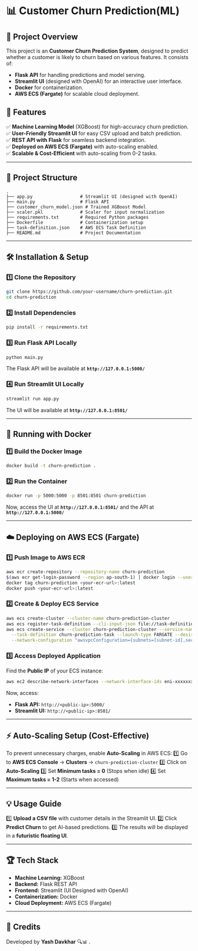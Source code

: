 # 📊  Customer Churn Prediction(ML)

## 🚀 Project Overview
This project is an **Customer Churn Prediction System**, designed to predict whether a customer is likely to churn based on various features. It consists of:

- **Flask API** for handling predictions and model serving.
- **Streamlit UI** (designed with OpenAI) for an interactive user interface.
- **Docker** for containerization.
- **AWS ECS (Fargate)** for scalable cloud deployment.

## 🌟 Features
✅ **Machine Learning Model** (XGBoost) for high-accuracy churn prediction.  
✅ **User-Friendly Streamlit UI** for easy CSV upload and batch prediction.  
✅ **REST API with Flask** for seamless backend integration.  
✅ **Deployed on AWS ECS (Fargate)** with auto-scaling enabled.  
✅ **Scalable & Cost-Efficient** with auto-scaling from 0-2 tasks.  

---

## 📁 Project Structure
```
.
├── app.py                  # Streamlit UI (designed with OpenAI)
├── main.py                 # Flask API
├── customer_churn_model.json # Trained XGBoost Model
├── scaler.pkl              # Scaler for input normalization
├── requirements.txt        # Required Python packages
├── Dockerfile              # Containerization setup
├── task-definition.json    # AWS ECS Task Definition
├── README.md               # Project Documentation
```

---

## 🛠 Installation & Setup
### **1️⃣ Clone the Repository**
```bash
git clone https://github.com/your-username/churn-prediction.git
cd churn-prediction
```

### **2️⃣ Install Dependencies**
```bash
pip install -r requirements.txt
```

### **3️⃣ Run Flask API Locally**
```bash
python main.py
```
The Flask API will be available at **`http://127.0.0.1:5000/`**

### **4️⃣ Run Streamlit UI Locally**
```bash
streamlit run app.py
```
The UI will be available at **`http://127.0.0.1:8501/`**

---

## 🐳 Running with Docker
### **1️⃣ Build the Docker Image**
```bash
docker build -t churn-prediction .
```

### **2️⃣ Run the Container**
```bash
docker run -p 5000:5000 -p 8501:8501 churn-prediction
```
Now, access the UI at **`http://127.0.0.1:8501/`** and the API at **`http://127.0.0.1:5000/`**

---

## ☁️ Deploying on AWS ECS (Fargate)
### **1️⃣ Push Image to AWS ECR**
```bash
aws ecr create-repository --repository-name churn-prediction
$(aws ecr get-login-password --region ap-south-1) | docker login --username AWS --password-stdin <your-ecr-url>
docker tag churn-prediction <your-ecr-url>:latest
docker push <your-ecr-url>:latest
```

### **2️⃣ Create & Deploy ECS Service**
```bash
aws ecs create-cluster --cluster-name churn-prediction-cluster
aws ecs register-task-definition --cli-input-json file://task-definition.json
aws ecs create-service --cluster churn-prediction-cluster --service-name churn-prediction-service \
  --task-definition churn-prediction-task --launch-type FARGATE --desired-count 1 \
  --network-configuration "awsvpcConfiguration={subnets=[subnet-id],securityGroups=[sg-id],assignPublicIp=ENABLED}"
```

### **3️⃣ Access Deployed Application**
Find the **Public IP** of your ECS instance:
```bash
aws ec2 describe-network-interfaces --network-interface-ids eni-xxxxxxxxxx --query "NetworkInterfaces[0].Association.PublicIp" --output text
```
Now, access:
- **Flask API:** `http://<public-ip>:5000/`
- **Streamlit UI:** `http://<public-ip>:8501/`

---

## ⚡ Auto-Scaling Setup (Cost-Effective)
To prevent unnecessary charges, enable **Auto-Scaling** in AWS ECS:
1️⃣ Go to **AWS ECS Console** → **Clusters** → `churn-prediction-cluster`
2️⃣ Click on **Auto-Scaling**
3️⃣ Set **Minimum tasks = 0** (Stops when idle)
4️⃣ Set **Maximum tasks = 1-2** (Starts when accessed)

---

## 💡 Usage Guide
1️⃣ **Upload a CSV file** with customer details in the Streamlit UI.
2️⃣ Click **Predict Churn** to get AI-based predictions.
3️⃣ The results will be displayed in a **futuristic floating UI**.

---

## 🏆 Tech Stack
- **Machine Learning:** XGBoost
- **Backend:** Flask REST API
- **Frontend:** Streamlit (UI Designed with OpenAI)
- **Containerization:** Docker
- **Cloud Deployment:** AWS ECS (Fargate)

---

## 🤖 Credits
Developed by **Yash Davkhar** 🔍📊 .
